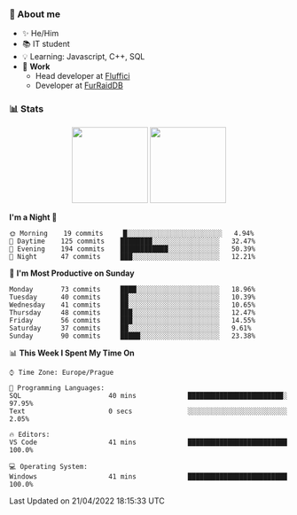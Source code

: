 ### 👋 About me

- ✨ He/Him
- 📚 IT student
- 💡 Learning: Javascript, C++, SQL
- 🔨 **Work**
  - Head developer at [Fluffici](https://fluffici.eu)
  - Developer at [FurRaidDB](https://furraiddb.xyz)

### 📊 Stats
<p align="center">
  <img height="137px" src="https://github-readme-stats-ashy-seven.vercel.app/api?username=Nanoslav&count_private=true&theme=dark&show_icons=true" />
  <img height="137px" src="https://github-readme-stats-ashy-seven.vercel.app/api/top-langs?username=Nanoslav&count_private=true&layout=compact&theme=dark" />
</p>

<!--START_SECTION:waka-->
**I'm a Night 🦉** 

```text
🌞 Morning    19 commits     █░░░░░░░░░░░░░░░░░░░░░░░░   4.94% 
🌆 Daytime    125 commits    ████████░░░░░░░░░░░░░░░░░   32.47% 
🌃 Evening    194 commits    ████████████░░░░░░░░░░░░░   50.39% 
🌙 Night      47 commits     ███░░░░░░░░░░░░░░░░░░░░░░   12.21%

```
📅 **I'm Most Productive on Sunday** 

```text
Monday       73 commits     ████░░░░░░░░░░░░░░░░░░░░░   18.96% 
Tuesday      40 commits     ██░░░░░░░░░░░░░░░░░░░░░░░   10.39% 
Wednesday    41 commits     ██░░░░░░░░░░░░░░░░░░░░░░░   10.65% 
Thursday     48 commits     ███░░░░░░░░░░░░░░░░░░░░░░   12.47% 
Friday       56 commits     ███░░░░░░░░░░░░░░░░░░░░░░   14.55% 
Saturday     37 commits     ██░░░░░░░░░░░░░░░░░░░░░░░   9.61% 
Sunday       90 commits     █████░░░░░░░░░░░░░░░░░░░░   23.38%

```


📊 **This Week I Spent My Time On** 

```text
⌚︎ Time Zone: Europe/Prague

💬 Programming Languages: 
SQL                      40 mins             ████████████████████████░   97.95% 
Text                     0 secs              ░░░░░░░░░░░░░░░░░░░░░░░░░   2.05%

🔥 Editors: 
VS Code                  41 mins             █████████████████████████   100.0%

💻 Operating System: 
Windows                  41 mins             █████████████████████████   100.0%

```


 Last Updated on 21/04/2022 18:15:33 UTC
<!--END_SECTION:waka-->

<!--
**Nanoslav/Nanoslav** is a ✨ _special_ ✨ repository because its `README.md` (this file) appears on your GitHub profile.

Here are some ideas to get you started:

- 🔭 I’m currently working on ...
- 🌱 I’m currently learning ...
- 👯 I’m looking to collaborate on ...
- 🤔 I’m looking for help with ...
- 💬 Ask me about ...
- 📫 How to reach me: ...
- 😄 Pronouns: ...
- ⚡ Fun fact: ...
-->
